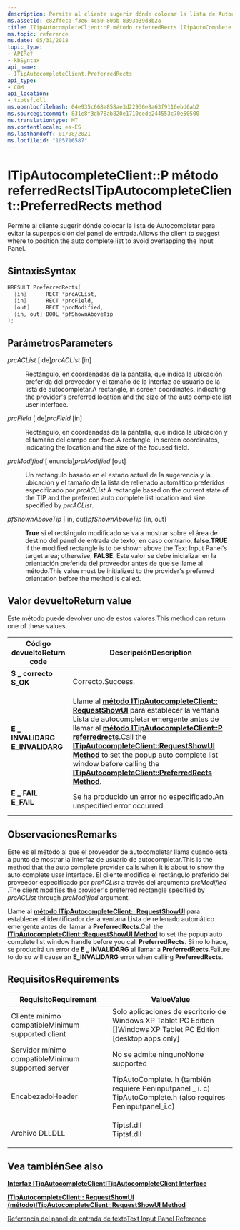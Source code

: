 ```yaml
---
description: Permite al cliente sugerir dónde colocar la lista de Autocompletar para evitar la superposición del panel de entrada.
ms.assetid: c82ffecb-f3e6-4c50-80bb-8393b39d3b2a
title: ITipAutocompleteClient::P método referredRects (TipAutoComplete. h)
ms.topic: reference
ms.date: 05/31/2018
topic_type:
- APIRef
- kbSyntax
api_name:
- ITipAutocompleteClient.PreferredRects
api_type:
- COM
api_location:
- tiptsf.dll
ms.openlocfilehash: 04e935c668e858ae3d22936e8a63f9116ebd6ab2
ms.sourcegitcommit: 831e8f3db78ab820e1710cede244553c70e50500
ms.translationtype: MT
ms.contentlocale: es-ES
ms.lasthandoff: 01/08/2021
ms.locfileid: "105716587"
---
```

# <a name="itipautocompleteclientpreferredrects-method"></a><span data-ttu-id="530c1-103">ITipAutocompleteClient::P método referredRects</span><span class="sxs-lookup"><span data-stu-id="530c1-103">ITipAutocompleteClient::PreferredRects method</span></span>

<span data-ttu-id="530c1-104">Permite al cliente sugerir dónde colocar la lista de Autocompletar para evitar la superposición del panel de entrada.</span><span class="sxs-lookup"><span data-stu-id="530c1-104">Allows the client to suggest where to position the auto complete list to avoid overlapping the Input Panel.</span></span>

## <a name="syntax"></a><span data-ttu-id="530c1-105">Sintaxis</span><span class="sxs-lookup"><span data-stu-id="530c1-105">Syntax</span></span>


```C++
HRESULT PreferredRects(
  [in]      RECT *prcACList,
  [in]      RECT *prcField,
  [out]     RECT *prcModified,
  [in, out] BOOL *pfShownAboveTip
);
```



## <a name="parameters"></a><span data-ttu-id="530c1-106">Parámetros</span><span class="sxs-lookup"><span data-stu-id="530c1-106">Parameters</span></span>

<dl> <dt>

<span data-ttu-id="530c1-107">*prcACList* \[ de\]</span><span class="sxs-lookup"><span data-stu-id="530c1-107">*prcACList* \[in\]</span></span>
</dt> <dd>

<span data-ttu-id="530c1-108">Rectángulo, en coordenadas de la pantalla, que indica la ubicación preferida del proveedor y el tamaño de la interfaz de usuario de la lista de autocompletar.</span><span class="sxs-lookup"><span data-stu-id="530c1-108">A rectangle, in screen coordinates, indicating the provider's preferred location and the size of the auto complete list user interface.</span></span>

</dd> <dt>

<span data-ttu-id="530c1-109">*prcField* \[ de\]</span><span class="sxs-lookup"><span data-stu-id="530c1-109">*prcField* \[in\]</span></span>
</dt> <dd>

<span data-ttu-id="530c1-110">Rectángulo, en coordenadas de la pantalla, que indica la ubicación y el tamaño del campo con foco.</span><span class="sxs-lookup"><span data-stu-id="530c1-110">A rectangle, in screen coordinates, indicating the location and the size of the focused field.</span></span>

</dd> <dt>

<span data-ttu-id="530c1-111">*prcModified* \[ enuncia\]</span><span class="sxs-lookup"><span data-stu-id="530c1-111">*prcModified* \[out\]</span></span>
</dt> <dd>

<span data-ttu-id="530c1-112">Un rectángulo basado en el estado actual de la sugerencia y la ubicación y el tamaño de la lista de rellenado automático preferidos especificado por *prcACList*.</span><span class="sxs-lookup"><span data-stu-id="530c1-112">A rectangle based on the current state of the TIP and the preferred auto complete list location and size specified by *prcACList*.</span></span>

</dd> <dt>

<span data-ttu-id="530c1-113">*pfShownAboveTip* \[ in, out\]</span><span class="sxs-lookup"><span data-stu-id="530c1-113">*pfShownAboveTip* \[in, out\]</span></span>
</dt> <dd>

<span data-ttu-id="530c1-114">**True** si el rectángulo modificado se va a mostrar sobre el área de destino del panel de entrada de texto; en caso contrario, **false**.</span><span class="sxs-lookup"><span data-stu-id="530c1-114">**TRUE** if the modified rectangle is to be shown above the Text Input Panel's target area; otherwise, **FALSE**.</span></span> <span data-ttu-id="530c1-115">Este valor se debe inicializar en la orientación preferida del proveedor antes de que se llame al método.</span><span class="sxs-lookup"><span data-stu-id="530c1-115">This value must be initialized to the provider's preferred orientation before the method is called.</span></span>

</dd> </dl>

## <a name="return-value"></a><span data-ttu-id="530c1-116">Valor devuelto</span><span class="sxs-lookup"><span data-stu-id="530c1-116">Return value</span></span>

<span data-ttu-id="530c1-117">Este método puede devolver uno de estos valores.</span><span class="sxs-lookup"><span data-stu-id="530c1-117">This method can return one of these values.</span></span>



| <span data-ttu-id="530c1-118">Código devuelto</span><span class="sxs-lookup"><span data-stu-id="530c1-118">Return code</span></span>                                                                                  | <span data-ttu-id="530c1-119">Descripción</span><span class="sxs-lookup"><span data-stu-id="530c1-119">Description</span></span>                                                                                                                                                                                                                                                                    |
|----------------------------------------------------------------------------------------------|--------------------------------------------------------------------------------------------------------------------------------------------------------------------------------------------------------------------------------------------------------------------------------|
| <dl> <span data-ttu-id="530c1-120"><dt>**S \_ correcto**</dt></span><span class="sxs-lookup"><span data-stu-id="530c1-120"><dt>**S\_OK**</dt></span></span> </dl>         | <span data-ttu-id="530c1-121">Correcto.</span><span class="sxs-lookup"><span data-stu-id="530c1-121">Success.</span></span><br/>                                                                                                                                                                                                                                                            |
| <dl> <span data-ttu-id="530c1-122"><dt>**E \_ INVALIDARG**</dt></span><span class="sxs-lookup"><span data-stu-id="530c1-122"><dt>**E\_INVALIDARG**</dt></span></span> </dl> | <span data-ttu-id="530c1-123">Llame al [**método ITipAutocompleteClient:: RequestShowUI**](itipautocompleteclient-requestshowui.md) para establecer la ventana Lista de autocompletar emergente antes de llamar al [**método ITipAutocompleteClient::P referredrects**](itipautocompleteclient-preferredrects.md).</span><span class="sxs-lookup"><span data-stu-id="530c1-123">Call the [**ITipAutocompleteClient::RequestShowUI Method**](itipautocompleteclient-requestshowui.md) to set the popup auto complete list window before calling the [**ITipAutocompleteClient::PreferredRects Method**](itipautocompleteclient-preferredrects.md).</span></span><br/> |
| <dl> <span data-ttu-id="530c1-124"><dt>**E \_ FAIL**</dt></span><span class="sxs-lookup"><span data-stu-id="530c1-124"><dt>**E\_FAIL**</dt></span></span> </dl>       | <span data-ttu-id="530c1-125">Se ha producido un error no especificado.</span><span class="sxs-lookup"><span data-stu-id="530c1-125">An unspecified error occurred.</span></span><br/>                                                                                                                                                                                                                                      |



 

## <a name="remarks"></a><span data-ttu-id="530c1-126">Observaciones</span><span class="sxs-lookup"><span data-stu-id="530c1-126">Remarks</span></span>

<span data-ttu-id="530c1-127">Este es el método al que el proveedor de autocompletar llama cuando está a punto de mostrar la interfaz de usuario de autocompletar.</span><span class="sxs-lookup"><span data-stu-id="530c1-127">This is the method that the auto complete provider calls when it is about to show the auto complete user interface.</span></span> <span data-ttu-id="530c1-128">El cliente modifica el rectángulo preferido del proveedor especificado por *prcACList* a través del argumento *prcModified* .</span><span class="sxs-lookup"><span data-stu-id="530c1-128">The client modifies the provider's preferred rectangle specified by *prcACList* through *prcModified* argument.</span></span>

<span data-ttu-id="530c1-129">Llame al [**método ITipAutocompleteClient:: RequestShowUI**](itipautocompleteclient-requestshowui.md) para establecer el identificador de la ventana Lista de rellenado automático emergente antes de llamar a **PreferredRects**.</span><span class="sxs-lookup"><span data-stu-id="530c1-129">Call the [**ITipAutocompleteClient::RequestShowUI Method**](itipautocompleteclient-requestshowui.md) to set the popup auto complete list window handle before you call **PreferredRects**.</span></span> <span data-ttu-id="530c1-130">Si no lo hace, se producirá un error de **E \_ INVALIDARG** al llamar a **PreferredRects**.</span><span class="sxs-lookup"><span data-stu-id="530c1-130">Failure to do so will cause an **E\_INVALIDARG** error when calling **PreferredRects**.</span></span>

## <a name="requirements"></a><span data-ttu-id="530c1-131">Requisitos</span><span class="sxs-lookup"><span data-stu-id="530c1-131">Requirements</span></span>



| <span data-ttu-id="530c1-132">Requisito</span><span class="sxs-lookup"><span data-stu-id="530c1-132">Requirement</span></span> | <span data-ttu-id="530c1-133">Value</span><span class="sxs-lookup"><span data-stu-id="530c1-133">Value</span></span> |
|-------------------------------------|---------------------------------------------------------------------------------------------------------------------------------|
| <span data-ttu-id="530c1-134">Cliente mínimo compatible</span><span class="sxs-lookup"><span data-stu-id="530c1-134">Minimum supported client</span></span><br/> | <span data-ttu-id="530c1-135">Solo aplicaciones de escritorio de Windows XP Tablet PC Edition \[\]</span><span class="sxs-lookup"><span data-stu-id="530c1-135">Windows XP Tablet PC Edition \[desktop apps only\]</span></span><br/>                                                                   |
| <span data-ttu-id="530c1-136">Servidor mínimo compatible</span><span class="sxs-lookup"><span data-stu-id="530c1-136">Minimum supported server</span></span><br/> | <span data-ttu-id="530c1-137">No se admite ninguno</span><span class="sxs-lookup"><span data-stu-id="530c1-137">None supported</span></span><br/>                                                                                                       |
| <span data-ttu-id="530c1-138">Encabezado</span><span class="sxs-lookup"><span data-stu-id="530c1-138">Header</span></span><br/>                   | <dl> <span data-ttu-id="530c1-139"><dt>TipAutoComplete. h (también requiere Peninputpanel \_ i. c)</dt></span><span class="sxs-lookup"><span data-stu-id="530c1-139"><dt>TipAutoComplete.h (also requires Peninputpanel\_i.c)</dt></span></span> </dl> |
| <span data-ttu-id="530c1-140">Archivo DLL</span><span class="sxs-lookup"><span data-stu-id="530c1-140">DLL</span></span><br/>                      | <dl> <span data-ttu-id="530c1-141"><dt>Tiptsf.dll</dt></span><span class="sxs-lookup"><span data-stu-id="530c1-141"><dt>Tiptsf.dll</dt></span></span> </dl>                                           |



## <a name="see-also"></a><span data-ttu-id="530c1-142">Vea también</span><span class="sxs-lookup"><span data-stu-id="530c1-142">See also</span></span>

<dl> <dt>

[<span data-ttu-id="530c1-143">**Interfaz ITipAutocompleteClient**</span><span class="sxs-lookup"><span data-stu-id="530c1-143">**ITipAutocompleteClient Interface**</span></span>](itipautocompleteclient.md)
</dt> <dt>

[<span data-ttu-id="530c1-144">**ITipAutocompleteClient:: RequestShowUI (método)**</span><span class="sxs-lookup"><span data-stu-id="530c1-144">**ITipAutocompleteClient::RequestShowUI Method**</span></span>](itipautocompleteclient-requestshowui.md)
</dt> <dt>

[<span data-ttu-id="530c1-145">Referencia del panel de entrada de texto</span><span class="sxs-lookup"><span data-stu-id="530c1-145">Text Input Panel Reference</span></span>](text-input-panel-reference.md)
</dt> </dl>

 

 




